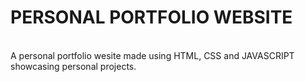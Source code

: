 # PERSONAL PORTFOLIO WEBSITE 
<br>
A personal portfolio wesite made using HTML, CSS and JAVASCRIPT showcasing personal projects.
